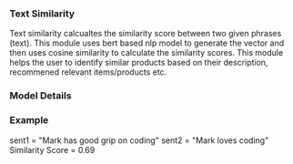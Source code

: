 ### Text Similarity
Text similarity calcualtes the similarity score between two given phrases (text). This module uses bert based nlp model to generate the vector and then uses cosine similarity to calculate the similarity scores. This module helps the user to identify similar products based on their description, recommened relevant items/products etc. 

### Model Details

### Example
sent1 = "Mark has good grip on coding"
sent2 = "Mark loves coding"
Similarity Score = 0.69
